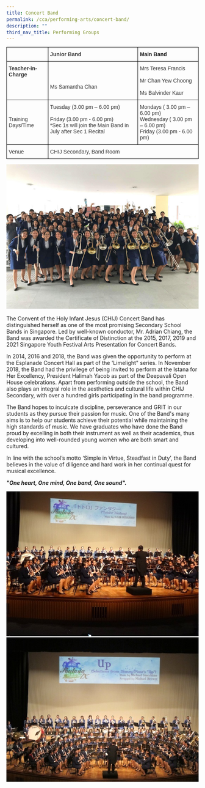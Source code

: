 ```yaml
---
title: Concert Band
permalink: /cca/performing-arts/concert-band/
description: ""
third_nav_title: Performing Groups
---
```

<style type="text/css">
.tg  {border-collapse:collapse;border-spacing:0;}
.tg td{border-color:black;border-style:solid;border-width:1px;font-family:Arial, sans-serif;font-size:14px;
  overflow:hidden;padding:10px 5px;word-break:normal;}
.tg th{border-color:black;border-style:solid;border-width:1px;font-family:Arial, sans-serif;font-size:14px;
  font-weight:normal;overflow:hidden;padding:10px 5px;word-break:normal;}
.tg .tg-ujx6{color:#333;text-align:left;vertical-align:top}
.tg .tg-pvk6{color:#333;text-align:left;vertical-align:middle}
.tg .tg-h0uh{color:#333;font-weight:bold;text-align:left;vertical-align:middle}
.tg .tg-0lax{text-align:left;vertical-align:top}
.tg .tg-osjb{color:#333;font-weight:bold;text-align:left;vertical-align:top}
</style>
<table class="tg">
<thead>
  <tr>
    <th class="tg-h0uh"></th>
    <th class="tg-h0uh">Junior Band</th>
    <th class="tg-0lax"><span style="font-weight:bold">Main Band</span></th>
  </tr>
</thead>
<tbody>
  <tr>
    <td class="tg-osjb">Teacher-in-Charge<br></td>
    <td class="tg-pvk6"><span style="color:inherit;background-color:transparent"></span><br><br><span style="color:inherit;background-color:transparent">Ms Samantha Chan</span></td>
    <td class="tg-ujx6">Mrs Teresa Francis <br><br>Mr Chan Yew Choong<br><br>Ms Balvinder Kaur</td>
  </tr>
  <tr>
    <td class="tg-pvk6"><span style="color:inherit;background-color:transparent">Training Days/Time</span><br></td>
    <td class="tg-ujx6"><span style="background-color:initial">Tuesday (3.00 pm – 6.00 pm)</span><br><br>Friday (3.00 pm - 6.00 pm)<br>*Sec 1s will join the Main Band in July after Sec 1 Recital</td>
    <td class="tg-ujx6">Mondays ( 3.00 pm – 6.00 pm)<br>Wednesday ( 3.00 pm – 6.00 pm) <br>Friday (3.00 pm - 6.00 pm)</td>
  </tr>
  <tr>
    <td class="tg-pvk6"><span style="color:inherit;background-color:transparent">Venue</span></td>
    <td class="tg-pvk6" colspan="2"><span style="color:inherit;background-color:transparent">CHIJ Secondary, Band Room </span></td>
  </tr>
</tbody>
</table>

![](/images/Concert%20Band%201.jpg)

The Convent of the Holy Infant Jesus (CHIJ) Concert Band has distinguished herself as one of the most promising Secondary School Bands in Singapore. Led by well-known conductor, Mr. Adrian Chiang, the Band was awarded the Certificate of Distinction at the 2015, 2017, 2019 and 2021 Singapore Youth Festival Arts Presentation for Concert Bands.&nbsp;

  

In 2014, 2016 and 2018, the Band was given the opportunity to perform at the Esplanade Concert Hall as part of the 'Limelight" series. In November 2018, the Band had the privilege of being invited to perform at the Istana for Her Excellency, President Halimah Yacob as part of the Deepavali Open House celebrations. Apart from performing outside the school, the Band also plays an integral role in the aesthetics and cultural life within CHIJ Secondary, with over a hundred girls participating in the band programme.&nbsp;

  

The Band hopes to inculcate discipline, perseverance and GRIT in our students as they pursue their passion for music. One of the Band's many aims is to help our students achieve their potential while maintaining the high standards of music. We have graduates who have done the Band proud by excelling in both their instrument as well as their academics, thus developing into well-rounded young women who are both smart and cultured.&nbsp;

  

In line with the school’s motto ‘Simple in Virtue, Steadfast in Duty’, the Band believes in the value of diligence and hard work in her continual quest for musical excellence.

<strong><i>"One heart, One mind, One band, One sound".<i></i></i></strong><i><i>
	
![](/images/Concert%20Band%20(Students-2).jpg)
![](/images/Concert%20Band%20(Students-3).jpg)</i></i>